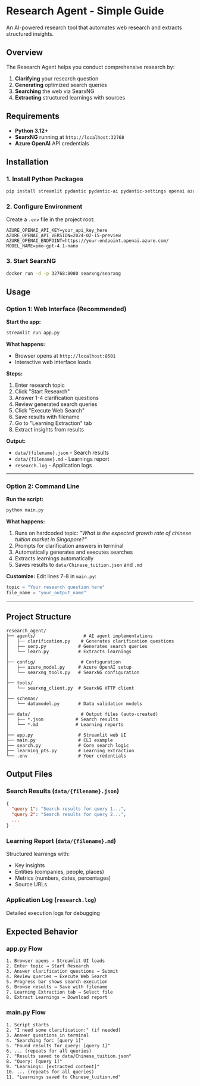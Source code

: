 # Research Agent - Simple Guide

An AI-powered research tool that automates web research and extracts structured insights.

## Overview

The Research Agent helps you conduct comprehensive research by:
1. **Clarifying** your research question
2. **Generating** optimized search queries
3. **Searching** the web via SearxNG
4. **Extracting** structured learnings with sources

## Requirements

- **Python 3.12+**
- **SearxNG** running at `http://localhost:32768`
- **Azure OpenAI** API credentials

## Installation

### 1. Install Python Packages

```bash
pip install streamlit pydantic pydantic-ai pydantic-settings openai azure-identity httpx python-dotenv
```

### 2. Configure Environment

Create a `.env` file in the project root:

```env
AZURE_OPENAI_API_KEY=your_api_key_here
AZURE_OPENAI_API_VERSION=2024-02-15-preview
AZURE_OPENAI_ENDPOINT=https://your-endpoint.openai.azure.com/
MODEL_NAME=pmo-gpt-4.1-nano
```

### 3. Start SearxNG

```bash
docker run -d -p 32768:8080 searxng/searxng
```

## Usage

### Option 1: Web Interface (Recommended)

**Start the app:**
```bash
streamlit run app.py
```

**What happens:**
- Browser opens at `http://localhost:8501`
- Interactive web interface loads

**Steps:**
1. Enter research topic
2. Click "Start Research"
3. Answer 1-4 clarification questions
4. Review generated search queries
5. Click "Execute Web Search"
6. Save results with filename
7. Go to "Learning Extraction" tab
8. Extract insights from results

**Output:**
- `data/{filename}.json` - Search results
- `data/{filename}.md` - Learnings report
- `research.log` - Application logs


---

### Option 2: Command Line

**Run the script:**
```bash
python main.py
```

**What happens:**
1. Runs on hardcoded topic: *"What is the expected growth rate of chinese tuition market in Singapore?"*
2. Prompts for clarification answers in terminal
3. Automatically generates and executes searches
4. Extracts learnings automatically
5. Saves results to `data/Chinese_tuition.json` and `.md`

**Customize:**
Edit lines 7-8 in `main.py`:
```python
topic = "Your research question here"
file_name = "your_output_name"
```


---

## Project Structure

```
research_agent/
├── agents/                  # AI agent implementations
│   ├── clarification.py    # Generates clarification questions
│   ├── serp.py            # Generates search queries
│   └── learn.py           # Extracts learnings
│
├── config/                 # Configuration
│   ├── azure_model.py     # Azure OpenAI setup
│   └── searxng_tools.py   # SearxNG configuration
│
├── tools/
│   └── searxng_client.py  # SearxNG HTTP client
│
├── schemas/
│   └── datamodel.py       # Data validation models
│
├── data/                   # Output files (auto-created)
│   ├── *.json            # Search results
│   └── *.md              # Learning reports
│
├── app.py                 # Streamlit web UI
├── main.py                # CLI example
├── search.py              # Core search logic
├── learning_pts.py        # Learning extraction
└── .env                   # Your credentials
```

## Output Files

### Search Results (`data/{filename}.json`)
```json
{
  "query 1": "Search results for query 1...",
  "query 2": "Search results for query 2...",
  ...
}
```

### Learning Report (`data/{filename}.md`)
Structured learnings with:
- Key insights
- Entities (companies, people, places)
- Metrics (numbers, dates, percentages)
- Source URLs

### Application Log (`research.log`)
Detailed execution logs for debugging

## Expected Behavior

### app.py Flow
```
1. Browser opens → Streamlit UI loads
2. Enter topic → Start Research
3. Answer clarification questions → Submit
4. Review queries → Execute Web Search
5. Progress bar shows search execution
6. Browse results → Save with filename
7. Learning Extraction tab → Select file
8. Extract Learnings → Download report
```

### main.py Flow
```
1. Script starts
2. "I need some clarification:" (if needed)
3. Answer questions in terminal
4. "Searching for: [query 1]"
5. "Found results for query: [query 1]"
6. ... (repeats for all queries)
7. "Results saved to data/Chinese_tuition.json"
8. "Query: [query 1]"
9. "Learnings: [extracted content]"
10. ... (repeats for all queries)
11. "Learnings saved to Chinese_tuition.md"
```

